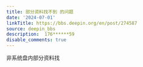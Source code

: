```yaml
---
title: 部分资料找不到 的问题
date: '2024-07-01'
linkTitle: https://bbs.deepin.org/en/post/274587
source: deepin_bbs
description:  176******59 
disable_comments: true
---
```

非系统盘内部分资料找
